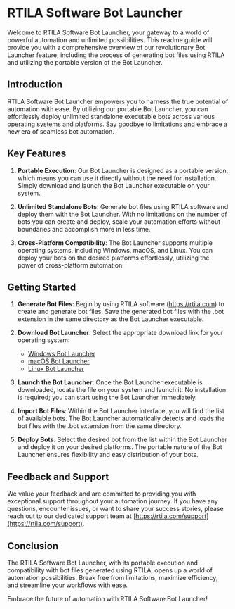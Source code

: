 # RTILA Software Bot Launcher

Welcome to RTILA Software Bot Launcher, your gateway to a world of powerful automation and unlimited possibilities. This readme guide will provide you with a comprehensive overview of our revolutionary Bot Launcher feature, including the process of generating bot files using RTILA and utilizing the portable version of the Bot Launcher.

## Introduction

RTILA Software Bot Launcher empowers you to harness the true potential of automation with ease. By utilizing our portable Bot Launcher, you can effortlessly deploy unlimited standalone executable bots across various operating systems and platforms. Say goodbye to limitations and embrace a new era of seamless bot automation.

## Key Features

1. **Portable Execution**: Our Bot Launcher is designed as a portable version, which means you can use it directly without the need for installation. Simply download and launch the Bot Launcher executable on your system.

2. **Unlimited Standalone Bots**: Generate bot files using RTILA software and deploy them with the Bot Launcher. With no limitations on the number of bots you can create and deploy, scale your automation efforts without boundaries and accomplish more in less time.

3. **Cross-Platform Compatibility**: The Bot Launcher supports multiple operating systems, including Windows, macOS, and Linux. You can deploy your bots on the desired platforms effortlessly, utilizing the power of cross-platform automation.

## Getting Started

1. **Generate Bot Files**: Begin by using RTILA software (https://rtila.com) to create and generate bot files. Save the generated bot files with the .bot extension in the same directory as the Bot Launcher executable.

2. **Download Bot Launcher**: Select the appropriate download link for your operating system:

   - [Windows Bot Launcher](https://github.com/IKAJIAN/rtila-bot-launcher/releases/latest/download/rtila-cli-win.exe)
   - [macOS Bot Launcher](https://github.com/IKAJIAN/rtila-bot-launcher/releases/latest/download/rtila-cli-mac.sh)
   - [Linux Bot Launcher](https://github.com/IKAJIAN/rtila-bot-launcher/releases/latest/download/rtila-cli-linux.sh)

3. **Launch the Bot Launcher**: Once the Bot Launcher executable is downloaded, locate the file on your system and launch it. No installation is required; you can start using the Bot Launcher immediately.

4. **Import Bot Files**: Within the Bot Launcher interface, you will find the list of available bots. The Bot Launcher automatically detects and loads the bot files with the .bot extension from the same directory.

5. **Deploy Bots**: Select the desired bot from the list within the Bot Launcher and deploy it on your desired platforms. The portable nature of the Bot Launcher ensures flexibility and easy distribution of your bots.

## Feedback and Support

We value your feedback and are committed to providing you with exceptional support throughout your automation journey. If you have any questions, encounter issues, or want to share your success stories, please reach out to our dedicated support team at [https://rtila.com/support](https://rtila.com/support).

## Conclusion

The RTILA Software Bot Launcher, with its portable execution and compatibility with bot files generated using RTILA, opens up a world of automation possibilities. Break free from limitations, maximize efficiency, and streamline your workflows with ease.

Embrace the future of automation with RTILA Software Bot Launcher!
